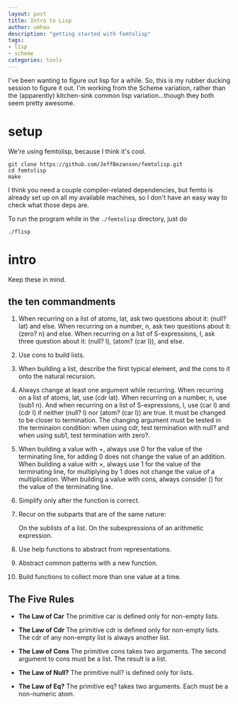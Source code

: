 ```yaml
---
layout: post
title: Intro to Lisp
author: umhau
description: "getting started with femtolisp"
tags: 
- lisp
- scheme
categories: tools
---
```


I've been wanting to figure out lisp for a while.  So, this is my rubber ducking session to figure it out.  I'm working from the Scheme variation, rather than the (apparently) kitchen-sink common lisp variation...though they both seem pretty awesome.

# setup

We're using femtolisp, because I think it's cool.

    git clone https://github.com/JeffBezanson/femtolisp.git
    cd femtolisp
    make

I think you need a couple compiler-related dependencies, but femto is already set up on all my available machines, so I don't have an easy way to check what those deps are. 

To run the program while in the `./femtolisp` directory, just do

    ./flisp

# intro

Keep these in mind. 

## the ten commandments

1. When recurring on a list of atoms, lat, ask two questions about it: (null? lat) and else. When recurring on a number, n, ask two questions about it: (zero? n) and else.  When recurring on a list of S-expressions, l, ask three question about it: (null? l), (atom? (car l)), and else.

2. Use cons to build lists.

3. When building a list, describe the first typical element, and the cons to it onto the natural recursion.

4. Always change at least one argument while recurring. When recurring on a list of atoms, lat, use (cdr lat). When recurring on a number, n, use (sub1 n). And when recurring on a list of S-expressions, l, use (car l) and (cdr l) if neither (null? l) nor (atom? (car l)) are true. It must be changed to be closer to termination. The changing argument must be tested in the terminaion condition: when using cdr, test termination with null? and when using sub1, test termination with zero?.

5. When building a value with +, always use 0 for the value of the terminating line, for adding 0 does not change the value of an addition. When building a value with ×, always use 1 for the value of the terminating line, for multiplying by 1 does not change the value of a multiplication. When building a value with cons, always consider () for the value of the terminating line.

6. Simplify only after the function is correct.

7. Recur on the subparts that are of the same nature:

    On the sublists of a list.
    On the subexpressions of an arithmetic expression.

8. Use help functions to abstract from representations.

9. Abstract common patterns with a new function.

10. Build functions to collect more than one value at a time.

## The Five Rules

- **The Law of Car** The primitive car is defined only for non-empty lists.

- **The Law of Cdr** The primitive cdr is defined only for non-empty lists. The cdr of any non-empty list is always another list.

- **The Law of Cons** The primitive cons takes two arguments. The second argument to cons must be a list. The result is a list.

- **The Law of Null?** The primitive null? is defined only for lists.

- **The Law of Eq?** The primitive eq? takes two arguments. Each must be a non-numeric atom.